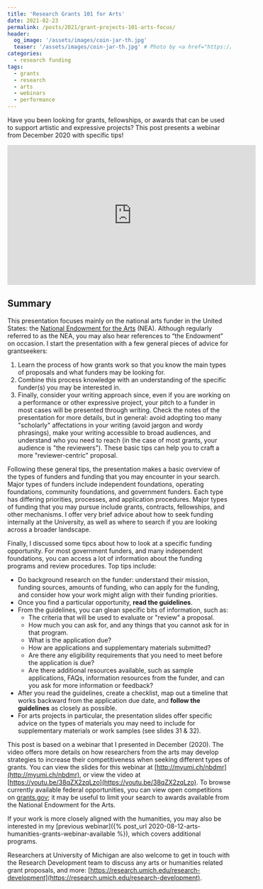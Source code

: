 ```yaml
---
title: 'Research Grants 101 for Arts'
date: 2021-02-23
permalink: /posts/2021/grant-projects-101-arts-focus/
header:
  og_image: '/assets/images/coin-jar-th.jpg'
  teaser: '/assets/images/coin-jar-th.jpg' # Photo by <a href="https://unsplash.com/@f7photo?utm_source=unsplash&amp;utm_medium=referral&amp;utm_content=creditCopyText">Michael Longmire</a> on <a href="https://unsplash.com/s/photos/money?utm_source=unsplash&amp;utm_medium=referral&amp;utm_content=creditCopyText">Unsplash</a>
categories:
  - research funding
tags:
  - grants
  - research
  - arts
  - webinars
  - performance
---
```


Have you been looking for grants, fellowships, or awards that can be used to support artistic and expressive projects? This post presents a webinar from December 2020 with specific tips! <!-- more -->

<iframe width="560" height="315" src="https://www.youtube.com/embed/38qZX2zqLzo" frameborder="0" allow="accelerometer; autoplay; clipboard-write; encrypted-media; gyroscope; picture-in-picture" allowfullscreen></iframe>

## Summary 

This presentation focuses mainly on the national arts funder in the United States: the [National Endowment for the Arts](https://www.arts.gov/) (NEA). Although regularly referred to as the NEA, you may also hear references to “the Endowment” on occasion. I start the presentation with a few general pieces of advice for grantseekers: 

1. Learn the process of how grants work so that you know the main types of proposals and what funders may be looking for. 
1. Combine this process knowledge with an understanding of the specific funder(s) you may be interested in. 
1. Finally, consider your writing approach since, even if you are working on a performance or other expressive project, your pitch to a funder in most cases will be presented through writing. Check the notes of the presentation for more details, but in general: avoid adopting too many "scholarly" affectations in your writing (avoid jargon and wordy phrasings), make your writing accessible to broad audiences, and understand who you need to reach (in the case of most grants, your audience is "the reviewers"). These basic tips can help you to craft a more "reviewer-centric" proposal. 

Following these general tips, the presentation makes a basic overview of the types of funders and funding that you may encounter in your search. Major types of funders include independent foundations, operating foundations, community foundations, and government funders. Each type has differing priorities, processes, and application procedures. Major types of funding that you may pursue include grants, contracts, fellowships, and other mechanisms. I offer very brief advice about how to seek funding internally at the University, as well as where to search if you are looking across a broader landscape.  

Finally, I discussed some tipcs about how to look at a specific funding opportunity. For most government funders, and many independent foundations, you can access a lot of information about the funding programs and review procedures. Top tips include:

* Do background research on the funder: understand their mission, funding sources, amounts of funding, who can apply for the funding, and consider how your work might align with their funding priorities. 
* Once you find a particular opportunity, **read the guidelines**. 
* From the guidelines, you can glean specific bits of information, such as:
  * The criteria that will be used to evaluate or "review" a proposal. 
  * How much you can ask for, and any things that you cannot ask for in that program.
  * What is the application due? 
  * How are applications and supplementary materials submitted? 
  * Are there any eligibility requirements that you need to meet before the application is due? 
  * Are there additional resources available, such as sample applications, FAQs, information resources from the funder, and can you ask for more information or feedback? 
* After you read the guidelines, create a checklist, map out a timeline that works backward from the application due date, and **follow the guidelines** as closely as possible. 
* For arts projects in particular, the presentation slides offer specific advice on the types of materials you may need to include for supplementary materials or work samples (see slides 31 & 32).

This post is based on a webinar that I presented in December (2020). The video offers more details on how researchers from the arts may develop strategies to increase their competitiveness when seeking different types of grants. You can view the slides for this webinar at [http://myumi.ch/nbdmr](http://myumi.ch/nbdmr), or view the video at [https://youtu.be/38qZX2zqLzo](https://youtu.be/38qZX2zqLzo). To browse currently available federal opportunities, you can view open competitions on [grants.gov](https://www.grants.gov/web/grants/search-grants.html); it may be useful to limit your search to awards available from the National Endowment for the Arts.

If your work is more closely aligned with the humanities, you may also be interested in my [previous webinar]({% post_url 2020-08-12-arts-humanities-grants-webinar-available %}), which covers additional programs. 

Researchers at University of Michigan are also welcome to get in touch with the Research Development team to discuss any arts or humanities related grant proposals, and more: [https://research.umich.edu/research-development](https://research.umich.edu/research-development).
